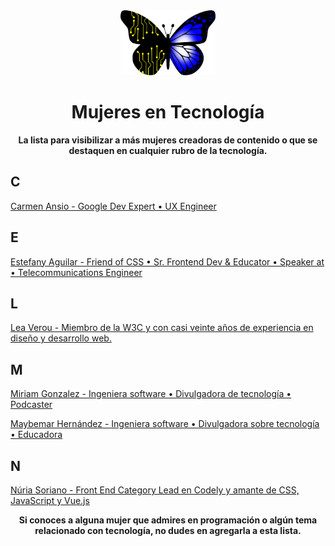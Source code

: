<div align="center">
  <img width="30%" src="./logo.png" />
  <h1>Mujeres en Tecnología</h1>
  <b>La lista para visibilizar a más mujeres creadoras de contenido o que se destaquen en cualquier rubro de la tecnología.</b>
</div>

## C

[Carmen Ansio - Google Dev Expert • UX Engineer](https://recursoscosmicos.com/)

## E

[Estefany Aguilar - Friend of CSS • Sr. Frontend Dev & Educator • Speaker at  • Telecommunications Engineer](https://twitter.com/teffcode)

## L

[Lea Verou - Miembro de la W3C y con casi veinte años de experiencia en diseño y desarrollo web.](https://lea.verou.me/)

## M

[Miriam Gonzalez - Ingeniera software • Divulgadora de tecnología • Podcaster](https://miriamgonzalez.dev/)

[Maybemar Hernández - Ingeniera software • Divulgadora sobre tecnología • Educadora](https://maybemarhs.com/)

## N

[Núria Soriano - Front End Category Lead en Codely y amante de CSS, JavaScript y Vue.js](https://www.nuriasatorres.com/)

<div align="center">
  <b>Si conoces a alguna mujer que admires en programación o algún tema relacionado con tecnología, no dudes en agregarla a esta lista.</b>
</div>
